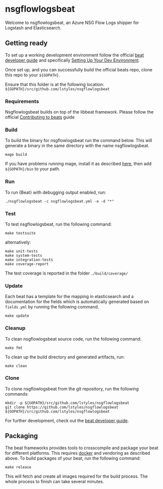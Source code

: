 # nsgflowlogsbeat

Welcome to nsgflowlogsbeat, an Azure NSG Flow Logs shipper for Logstash and Elasticsearch.

## Getting ready

To set up a working development environment follow the official [beat developer guide](https://www.elastic.co/guide/en/beats/devguide/7.6/newbeat-getting-ready.html) and specifically [Setting Up Your Dev Environment](https://www.elastic.co/guide/en/beats/devguide/7.6/beats-contributing.html#setting-up-dev-environment).

Once set up, and you can successfully build the official beats repo, clone this repo to your `${GOPATH}`.

Ensure that this folder is at the following location:
`${GOPATH}/src/github.com/lstyles/nsgflowlogsbeat`

### Requirements

Nsgflowlogsbeat builds on top of the libbeat framework. Please follow the official [Contributing to beats](https://www.elastic.co/guide/en/beats/devguide/7.6/beats-contributing.html#beats-contributing) guide

### Build

To build the binary for nsgflowlogsbeat run the command below. This will generate a binary in the same directory with the name nsgflowlogsbeat.

```
mage build
```

If you have problems running mage, install it as described [here](https://github.com/magefile/mage), then add `${GOPATH}/bin` to your path.

### Run

To run {Beat} with debugging output enabled, run:

```
./nsgflowlogsbeat -c nsgflowlogsbeat.yml -e -d "*"
```


### Test

To test nsgflowlogsbeat, run the following command:

```
make testsuite
```

alternatively:
```
make unit-tests
make system-tests
make integration-tests
make coverage-report
```

The test coverage is reported in the folder `./build/coverage/`

### Update

Each beat has a template for the mapping in elasticsearch and a documentation for the fields
which is automatically generated based on `fields.yml` by running the following command.

```
make update
```


### Cleanup

To clean  nsgflowlogsbeat source code, run the following command:

```
make fmt
```

To clean up the build directory and generated artifacts, run:

```
make clean
```


### Clone

To clone nsgflowlogsbeat from the git repository, run the following commands:

```
mkdir -p ${GOPATH}/src/github.com/lstyles/nsgflowlogsbeat
git clone https://github.com/lstyles/nsgflowlogsbeat ${GOPATH}/src/github.com/lstyles/nsgflowlogsbeat
```


For further development, check out the [beat developer guide](https://www.elastic.co/guide/en/beats/libbeat/current/new-beat.html).


## Packaging

The beat frameworks provides tools to crosscompile and package your beat for different platforms. This requires [docker](https://www.docker.com/) and vendoring as described above. To build packages of your beat, run the following command:

```
make release
```

This will fetch and create all images required for the build process. The whole process to finish can take several minutes.
